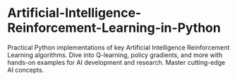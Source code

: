 # Artificial-Intelligence-Reinforcement-Learning-in-Python
Practical Python implementations of key Artificial Intelligence Reinforcement Learning algorithms. Dive into Q-learning, policy gradients, and more with hands-on examples for AI development and research. Master cutting-edge AI concepts.
